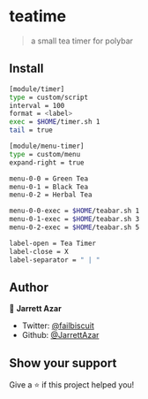 # teatime
> a small tea timer for polybar

## Install

```sh
[module/timer]
type = custom/script
interval = 100
format = <label>
exec = $HOME/timer.sh 1
tail = true

[module/menu-timer]
type = custom/menu
expand-right = true

menu-0-0 = Green Tea
menu-0-1 = Black Tea
menu-0-2 = Herbal Tea

menu-0-0-exec = $HOME/teabar.sh 1
menu-0-1-exec = $HOME/teabar.sh 3
menu-0-2-exec = $HOME/teabar.sh 5

label-open = Tea Timer
label-close = X
label-separator = " | "

```

## Author

👤 **Jarrett Azar**

* Twitter: [@failbiscuit](https://twitter.com/failbiscuit)
* Github: [@JarrettAzar](https://github.com/JarrettAzar)

## Show your support

Give a ⭐️ if this project helped you!
